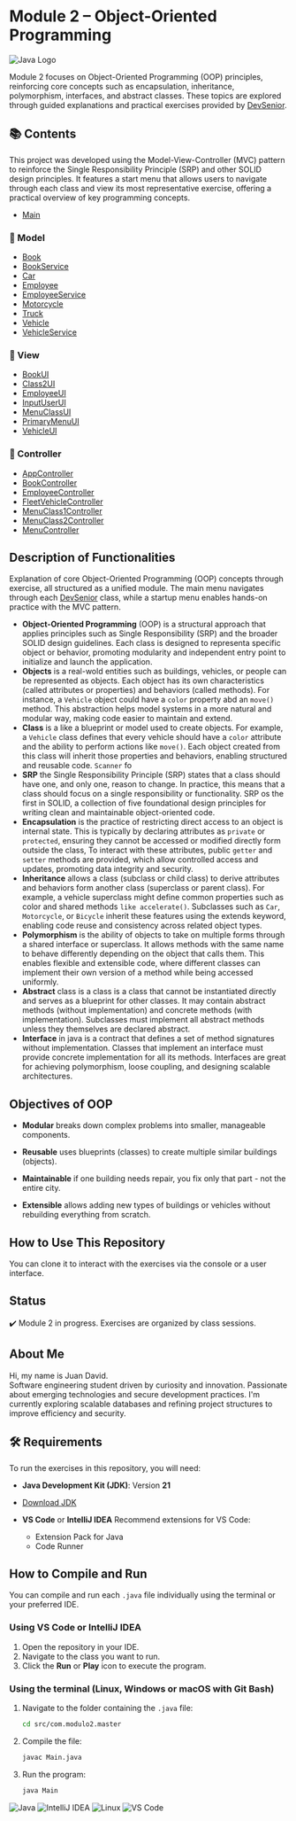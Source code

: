 # Module 2 – Object-Oriented Programming
![Java Logo](https://www.oracle.com/a/tech/img/cb88-java-logo-001.jpg)

Module 2 focuses on Object-Oriented Programming (OOP) principles, reinforcing core concepts such as encapsulation, inheritance, polymorphism, interfaces, and abstract classes. These topics are explored through guided explanations and practical exercises provided by [DevSenior](https://devseniorcode.com/).

## 📚 Contents
This project was developed using the Model-View-Controller (MVC) pattern to reinforce the Single Responsibility Principle (SRP) and other SOLID design principles. It features a start menu that allows users to navigate through each class and view its most representative exercise, offering a practical overview of key programming concepts.

- [Main](https://github.com/DJAngel973/devsenior-java-module-02-object-oriented-programming/blob/main/src/com/modulo2/classoneandtwo/Main.java)

### 📁 Model
- [Book](https://github.com/DJAngel973/devsenior-java-module-02-object-oriented-programming/blob/main/src/com/modulo2/classoneandtwo/model/Book.java)
- [BookService](https://github.com/DJAngel973/devsenior-java-module-02-object-oriented-programming/blob/main/src/com/modulo2/classoneandtwo/model/BookService.java)
- [Car](https://github.com/DJAngel973/devsenior-java-module-02-object-oriented-programming/blob/main/src/com/modulo2/classoneandtwo/model/Car.java)
- [Employee](https://github.com/DJAngel973/devsenior-java-module-02-object-oriented-programming/blob/main/src/com/modulo2/classoneandtwo/model/Employee.java)
- [EmployeeService](https://github.com/DJAngel973/devsenior-java-module-02-object-oriented-programming/blob/main/src/com/modulo2/classoneandtwo/model/EmployeeService.java)
- [Motorcycle](https://github.com/DJAngel973/devsenior-java-module-02-object-oriented-programming/blob/main/src/com/modulo2/classoneandtwo/model/Motorcycle.java)
- [Truck](https://github.com/DJAngel973/devsenior-java-module-02-object-oriented-programming/blob/main/src/com/modulo2/classoneandtwo/model/Truck.java)
- [Vehicle](https://github.com/DJAngel973/devsenior-java-module-02-object-oriented-programming/blob/main/src/com/modulo2/classoneandtwo/model/Vehicle.java)
- [VehicleService](https://github.com/DJAngel973/devsenior-java-module-02-object-oriented-programming/blob/main/src/com/modulo2/classoneandtwo/model/VehicleService.java)

### 📁 View
- [BookUI](https://github.com/DJAngel973/devsenior-java-module-02-object-oriented-programming/blob/main/src/com/modulo2/classoneandtwo/view/BookUI.java)
- [Class2UI](https://github.com/DJAngel973/devsenior-java-module-02-object-oriented-programming/blob/main/src/com/modulo2/classoneandtwo/view/Class2UI.java)
- [EmployeeUI](https://github.com/DJAngel973/devsenior-java-module-02-object-oriented-programming/blob/main/src/com/modulo2/classoneandtwo/view/EmployeeUI.java)
- [InputUserUI](https://github.com/DJAngel973/devsenior-java-module-02-object-oriented-programming/blob/main/src/com/modulo2/classoneandtwo/view/InputUserUI.java)
- [MenuClassUI](https://github.com/DJAngel973/devsenior-java-module-02-object-oriented-programming/blob/main/src/com/modulo2/classoneandtwo/view/MenuClass1UI.java) 
- [PrimaryMenuUI](https://github.com/DJAngel973/devsenior-java-module-02-object-oriented-programming/blob/main/src/com/modulo2/classoneandtwo/view/PrimaryMenuUI.java)
- [VehicleUI](https://github.com/DJAngel973/devsenior-java-module-02-object-oriented-programming/blob/main/src/com/modulo2/classoneandtwo/view/VehicleUI.java)

### 📁 Controller
- [AppController](https://github.com/DJAngel973/devsenior-java-module-02-object-oriented-programming/blob/main/src/com/modulo2/classoneandtwo/controller/AppController.java)
- [BookController](https://github.com/DJAngel973/devsenior-java-module-02-object-oriented-programming/blob/main/src/com/modulo2/classoneandtwo/controller/BookController.java)
- [EmployeeController](https://github.com/DJAngel973/devsenior-java-module-02-object-oriented-programming/blob/main/src/com/modulo2/classoneandtwo/controller/EmployeeController.java)
- [FleetVehicleController](https://github.com/DJAngel973/devsenior-java-module-02-object-oriented-programming/blob/main/src/com/modulo2/classoneandtwo/controller/FleetVehicleController.java)
- [MenuClass1Controller](https://github.com/DJAngel973/devsenior-java-module-02-object-oriented-programming/blob/main/src/com/modulo2/classoneandtwo/controller/MenuClass1Controller.java)
- [MenuClass2Controller](https://github.com/DJAngel973/devsenior-java-module-02-object-oriented-programming/blob/main/src/com/modulo2/classoneandtwo/controller/MenuClass2Controller.java)
- [MenuController](https://github.com/DJAngel973/devsenior-java-module-02-object-oriented-programming/blob/main/src/com/modulo2/classoneandtwo/controller/MenuController.java)

## Description of Functionalities

Explanation of core Object-Oriented Programming (OOP) concepts through exercise, all structured as a unified module. The main menu navigates through each [DevSenior](https://devseniorcode.com/) class, while a startup menu enables hands-on practice with the MVC pattern.

- **Object-Oriented Programming** (OOP) is a structural approach that applies principles such as Single Responsibility (SRP) and the broader SOLID design guidelines. Each class is designed to representa specific object or behavior, promoting modularity and independent entry point to initialize and launch the application.
- **Objects** is a real-wold entities such as buildings, vehicles, or people can be represented as objects. Each object has its own characteristics (called attributes or properties) and behaviors (called methods). For instance, a `Vehicle` object could have a `color` property abd an `move()` method. This abstraction helps model systems in a more natural and modular way, making code easier to maintain and extend.
- **Class** is a like a blueprint or model used to create objects. For example, a `Vehicle` class defines that every vehicle should have a `color` attribute and the ability to perform actions like `move()`. Each object created from this class will inherit those properties and behaviors, enabling structured and reusable code.  `Scanner` fo
- **SRP** the Single Responsibility Principle (SRP) states that a class should have one, and only one, reason to change. In practice, this means that a class should focus on a single responsibility or functionality. SRP os the first in SOLID, a collection of five foundational design principles for writing clean and maintainable object-oriented code.
- **Encapsulation** is the practice of restricting direct access to an object is internal state. This is typically by declaring attributes as `private` or `protected`, ensuring they cannot be accessed or modified directly form outside the class, To interact with these attributes, public `getter` and `setter` methods are provided, which allow controlled access and updates, promoting data integrity and security.
- **Inheritance** allows a class (subclass or child class) to derive attributes and behaviors form another class (superclass or parent class). For example, a vehicle superclass might define common properties such as color and shared methods `like accelerate()`. Subclasses such as `Car`, `Motorcycle`, or `Bicycle` inherit these features using the extends keyword, enabling code reuse and consistency across related object types.
- **Polymorphism** is the ability of objects to take on multiple forms through a shared interface or superclass. It allows methods with the same name to behave differently depending on the object that calls them. This enables flexible and extensible code, where different classes can implement their own version of a method while being accessed uniformly.
- **Abstract**  class is a class is a class that cannot be instantiated directly and serves as a blueprint for other classes. It may contain abstract methods (without implementation) and concrete methods (with implementation). Subclasses must implement all abstract methods unless they themselves are declared abstract.
- **Interface** in java is a contract that defines a set of method signatures without implementation. Classes that implement an interface must provide concrete implementation for all its methods. Interfaces are great for achieving polymorphism, loose coupling, and designing scalable architectures.

## Objectives of OOP

- **Modular** breaks down complex problems into smaller, manageable components.

- **Reusable** uses blueprints (classes) to create multiple similar buildings (objects).

- **Maintainable** if one building needs repair, you fix only that part - not the entire city.

- **Extensible** allows adding new types of buildings or vehicles without rebuilding everything from scratch.


## How to Use This Repository

You can clone it to interact with the exercises via the console or a user interface.

## Status

✔️ Module 2 in progress. Exercises are organized by class sessions.

## About Me

Hi, my name is Juan David.  
Software engineering student driven by curiosity and innovation. Passionate about emerging technologies and secure development practices. I'm currently exploring scalable databases and refining project structures to improve efficiency and security.

## 🛠️ Requirements
To run the exercises in this repository, you will need:
- **Java Development Kit (JDK)**: Version **21**
- [Download JDK](https://www.oracle.com/java/technologies/javase/jdk21-archive-downloads.html)

- **VS Code** or **IntelliJ IDEA**
  Recommend extensions for VS Code:
    - Extension Pack for Java
    - Code Runner

## How to Compile and Run
You can compile and run each `.java` file individually using the terminal or your preferred IDE.
### Using VS Code or IntelliJ IDEA
1. Open the repository in your IDE.
2. Navigate to the class you want to run.
3. Click the **Run** or **Play** icon to execute the program.

### Using the terminal (Linux, Windows or macOS with Git Bash)
1. Navigate to the folder containing the `.java` file:

    ```bash
   cd src/com.modulo2.master

2. Compile the file:

    ```bash
   javac Main.java

3. Run the program:

    ```bash
   java Main

![Java](https://img.shields.io/badge/Java-ED8B00?style=for-the-badge&logo=java&logoColor=white)
![IntelliJ IDEA](https://img.shields.io/badge/IDE-IntelliJ%20IDEA-000000?style=for-the-badge&logo=intellijidea&logoColor=white)
![Linux](https://img.shields.io/badge/OS-Linux-FCC624?style=for-the-badge&logo=linux&logoColor=black)
![VS Code](https://img.shields.io/badge/Editor-VS%20Code-007ACC?style=for-the-badge&logo=visualstudiocode&logoColor=white)